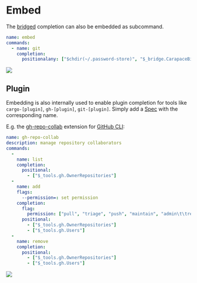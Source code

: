 # Embed

The [bridged](./bridge.md) completion can also be embedded as subcommand.

```yaml
name: embed
commands:
  - name: git
    completion:
      positionalany: ["$chdir(~/.password-store)", "$_bridge.CarapaceBin([git])"]
```

![](./embed.cast)

## Plugin

Embedding is also internally used to enable plugin completion for tools like `cargo-[plugin]`, `gh-[plugin]`, `git-[plugin]`. Simply add a [Spec](../spec.md) with the corresponding name.

E.g. the [gh-repo-collab](https://github.com/mislav/gh-repo-collab) extension for [GitHub CLI](https://cli.github.com/):

```yaml
name: gh-repo-collab
description: manage repository collaborators
commands:
  -
    name: list
    completion:
      positional:
        - ["$_tools.gh.OwnerRepositories"]
  -
    name: add
    flags:
      --permission=: set permission
    completion:
      flag:
        permission: ["pull", "triage", "push", "maintain", "admin\t\tred"]
      positional:
        - ["$_tools.gh.OwnerRepositories"]
        - ["$_tools.gh.Users"]
  -
    name: remove
    completion:
      positional:
        - ["$_tools.gh.OwnerRepositories"]
        - ["$_tools.gh.Users"]
```

![](./embed-plugin.cast)
